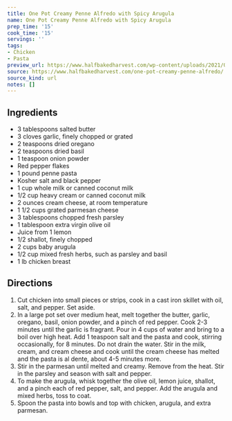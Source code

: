 ```yaml
---
title: One Pot Creamy Penne Alfredo with Spicy Arugula
name: One Pot Creamy Penne Alfredo with Spicy Arugula
prep_time: '15'
cook_time: '15'
servings: ''
tags:
- Chicken
- Pasta
preview_url: https://www.halfbakedharvest.com/wp-content/uploads/2021/04/One-Pot-Creamy-Penne-Alfredo-with-Spicy-Arugula-1-500x500.jpg
source: https://www.halfbakedharvest.com/one-pot-creamy-penne-alfredo/
source_kind: url
notes: []
---
```


## Ingredients
- 3 tablespoons salted butter
- 3 cloves garlic, finely chopped or grated
- 2 teaspoons dried oregano
- 2 teaspoons dried basil
- 1 teaspoon onion powder
- Red pepper flakes
- 1 pound penne pasta
- Kosher salt and black pepper
- 1 cup whole milk or canned coconut milk
- 1/2 cup heavy cream or canned coconut milk
- 2 ounces cream cheese, at room temperature
- 1 1/2 cups grated parmesan cheese
- 3 tablespoons chopped fresh parsley
- 1 tablespoon extra virgin olive oil
- Juice from 1 lemon
- 1/2  shallot, finely chopped
- 2 cups baby arugula
- 1/2 cup mixed fresh herbs, such as parsley and basil
- 1 lb chicken breast


## Directions
1. Cut chicken into small pieces or strips, cook in a cast iron skillet with oil, salt, and pepper. Set aside.
2. In a large pot set over medium heat, melt together the butter, garlic, oregano, basil, onion powder, and a pinch of red pepper. Cook 2-3 minutes until the garlic is fragrant. Pour in 4 cups of water and bring to a boil over high heat. Add 1 teaspoon salt and the pasta and cook, stirring occasionally, for 8 minutes. Do not drain the water. Stir in the milk, cream, and cream cheese and cook until the cream cheese has melted and the pasta is al dente, about 4-5 minutes more.
3. Stir in the parmesan until melted and creamy. Remove from the heat. Stir in the parsley and season with salt and pepper.
4. To make the arugula, whisk together the olive oil, lemon juice, shallot, and a pinch each of red pepper, salt, and pepper. Add the arugula and mixed herbs, toss to coat.
5. Spoon the pasta into bowls and top with chicken, arugula, and extra parmesan.
